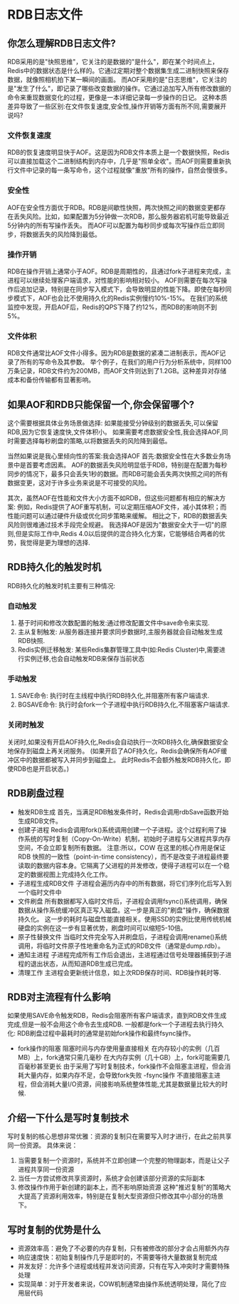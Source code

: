 # RDB日志文件

## 你怎么理解RDB日志文件?
RDB采用的是"快照思维"，它关注的是数据的"是什么"，即在某个时间点上，Redis中的数据状态是什么样的。它通过定期对整个数据集生成二进制快照来保存数据，就像照相机拍下某一瞬间的画面。
而AOF采用的是"日志思维"，它关注的是"发生了什么"，即记录了哪些改变数据的操作。它通过追加写入所有修改数据的命令来重现数据变化的过程，更像是一本详细记录每一步操作的日记。
这种本质差异导致了一些区别:在文件恢复速度,安全性,操作开销等方面有所不同,需要展开说吗?

### 文件恢复速度
RDB的恢复速度明显快于AOF。这是因为RDB文件本质上是一个数据快照，Redis可以直接加载这个二进制结构到内存中，几乎是"照单全收"。而AOF则需要重新执行文件中记录的每一条写命令，这个过程就像"重放"所有的操作，自然会慢很多。

### 安全性
AOF在安全性方面优于RDB。RDB是间歇性快照，两次快照之间的数据变更都存在丢失风险。比如，如果配置为5分钟做一次RDB，那么服务器宕机可能导致最近5分钟内的所有写操作丢失。
而AOF可以配置为每秒同步或每次写操作后立即同步，将数据丢失的风险降到最低。

### 操作开销
RDB在操作开销上通常小于AOF。RDB是周期性的，且通过fork子进程来完成，主进程可以继续处理客户端请求，对性能的影响相对较小。
AOF则需要在每次写操作后追加记录，特别是在同步写入模式下，会导致明显的性能下降。即使在每秒同步模式下，AOF也会比不使用持久化的Redis实例慢约10%-15%。
在我们的系统监控中发现，开启AOF后，Redis的QPS下降了约12%，而RDB的影响则不到5%。

### 文件体积
RDB文件通常比AOF文件小得多。因为RDB是数据的紧凑二进制表示，而AOF记录了所有的写命令及其参数。
举个例子，在我们的用户行为分析系统中，同样100万条记录，RDB文件约为200MB，而AOF文件则达到了1.2GB。这种差异对存储成本和备份传输都有显著影响。


## 如果AOF和RDB只能保留一个,你会保留哪个?
这个需要根据具体业务场景做选择:
如果能接受分钟级别的数据丢失,可以保留RDB,因为它恢复速度快,文件体积小。
如果需要考虑数据安全性,我会选择AOF,同时需要选择每秒刷盘的策略,以将数据丢失的风险降到最低。

当然如果说是我心里倾向性的答案:我会选择AOF
首先:数据安全性在大多数业务场景中是首要考虑因素。
AOF的数据丢失风险明显低于RDB，特别是在配置为每秒同步的情况下，最多只会丢失1秒的数据。而RDB可能会丢失两次快照之间的所有数据变更，这对于许多业务来说是不可接受的风险。

其次，虽然AOF在性能和文件大小方面不如RDB，但这些问题都有相应的解决方案:
例如，Redis提供了AOF重写机制，可以定期压缩AOF文件，减小其体积；而性能问题可以通过硬件升级或优化同步策略来缓解。
相比之下，RDB的数据丢失风险则很难通过技术手段完全规避。
我选择AOF是因为"数据安全大于一切"的原则,但是实际工作中,Redis 4.0以后提供的混合持久化方案，它能够结合两者的优势，我觉得是更为理想的选择.

## RDB持久化的触发时机
RDB持久化的触发时机主要有三种情况:
### 自动触发
1. 基于时间和修改次数配置的触发:通过修改配置文件中save命令来实现.
2. 主从复制触发: 从服务器连接并要求同步数据时,主服务器就会自动触发生成RDB快照.
3. Redis实例迁移触发: 某些Redis集群管理工具中(如:Redis Cluster)中,需要进行实例迁移,也会自动触发RDB来保存当前状态
### 手动触发
1. SAVE命令: 执行时在主线程中执行RDB持久化,并阻塞所有客户端请求.
2. BGSAVE命令: 执行时会fork一个子进程中执行RDB持久化,不阻塞客户端请求.
### 关闭时触发
关闭时,如果没有开启AOF持久化,Redis会自动执行一次RDB持久化,确保数据安全地保存到磁盘上再关闭服务。
(如果开启了AOF持久化，Redis会确保所有AOF缓冲区中的数据都被写入并同步到磁盘上。
此时Redis不会额外触发RDB持久化，即使RDB也是开启状态。)

## RDB刷盘过程
- 触发RDB生成
首先，当满足RDB触发条件时，Redis会调用rdbSave函数开始生成RDB文件。
- 创建子进程
Redis会调用fork()系统调用创建一个子进程。这个过程利用了操作系统的写时复制（Copy-On-Write）机制，初始时子进程与父进程共享内存空间，不会立即复制所有数据。
注意:所以，COW 在这里的核心作用是保证 RDB 快照的一致性（point-in-time consistency），而不是改变子进程最终要读取的数据内容本身。它隔离了父进程的并发修改，使得子进程可以在一个稳定的数据视图上完成持久化工作。
- 子进程生成RDB文件
子进程会遍历内存中的所有数据，将它们序列化后写入到一个临时文件中
- 文件刷盘
所有数据都写入临时文件后，子进程会调用fsync()系统调用，确保数据从操作系统缓冲区真正写入磁盘。这一步是真正的"刷盘"操作，确保数据持久化。
这一步的耗时与磁盘性能直接相关。使用SSD的实例比使用传统机械硬盘的实例在这一步有显著优势，刷盘时间可以缩短5-10倍。
- 原子性替换文件
当临时文件完全写入并刷盘后，子进程会调用rename()系统调用，将临时文件原子性地重命名为正式的RDB文件（通常是dump.rdb）。
- 通知主进程
子进程完成所有工作后会退出，主进程通过信号处理器捕获到子进程的退出状态，从而知道RDB生成已完成。
- 清理工作
主进程会更新统计信息，如上次RDB保存时间、RDB操作耗时等.

## RDB对主流程有什么影响
如果使用SAVE命令触发RDB，Redis会阻塞所有客户端请求，直到RDB文件生成完成,但是一般不会用这个命令去生成RDB.
一般都是fork一个子进程去执行持久化:
RDB刷盘过程中最耗时的通常是初始fork操作和最终fsync操作。
- fork操作的阻塞
阻塞时间与内存使用量直接相关
在内存较小的实例（几百MB）上，fork通常只需几毫秒
在大内存实例（几十GB）上，fork可能需要几百毫秒甚至更长
由于采用了写时复制技术，fork操作不会阻塞主进程，但会消耗大量内存，如果内存不足，会导致fork失败
-fsync操作
不直接阻塞主进程，但会消耗大量I/O资源，间接影响系统整体性能,尤其是数据量比较大的时候.

## 介绍一下什么是写时复制技术
写时复制的核心思想非常优雅：资源的复制只在需要写入时才进行，在此之前共享同一份资源。
具体来说：
1. 当需要复制一个资源时，系统并不立即创建一个完整的物理副本，而是让父子进程共享同一份资源
2. 当任一方尝试修改共享资源时，系统才会创建该部分资源的实际副本
3. 修改操作作用于新创建的副本上，而不影响原始资源
这种"推迟复制"的策略大大提高了资源利用效率，特别是在复制大型资源但只修改其中小部分的场景下。

## 写时复制的优势是什么
- 资源效率高：避免了不必要的内存复制，只有被修改的部分才会占用额外内存
- 响应速度快：初始复制操作几乎是即时的，不需要等待大量数据复制完成
- 并发友好：允许多个进程或线程并发访问资源，只有在写入冲突时才需要特殊处理
- 实现简单：对于开发者来说，COW机制通常由操作系统透明处理，简化了应用层代码





